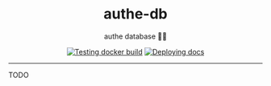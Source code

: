 <h1 align="center">authe-db</h1>

<div align="center">

authe database 👤💾

[![Testing docker build](https://github.com/radio-aktywne/authe-db/actions/workflows/docker-build.yml/badge.svg)](https://github.com/radio-aktywne/authe-db/actions/workflows/docker-build.yml)
[![Deploying docs](https://github.com/radio-aktywne/authe-db/actions/workflows/docs.yml/badge.svg)](https://github.com/radio-aktywne/authe-db/actions/workflows/docs.yml)

</div>

---

TODO
